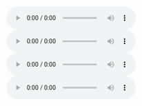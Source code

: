 <audio controls>
  <source src="https://bafybeih5zqn7forjw7qosezxqvoibfeb5qcpfvljak24tvyxvuux7i3zfu.ipfs.dweb.link/?filename=Sy+Montgomery+-+Tamed+and+Untamed.m4b" type="audio/mpeg">
</audio>

<audio controls>
  <source src="https://bafybeifxw2wqmeykvimqkwe7puf4rorsxy54xbhm7ggmasi5can3cauvkq.ipfs.dweb.link/?filename=Sy+Montgomery+-+How+to+Be+a+Good+Creature.m4b" type="audio/mpeg">
</audio>

<audio controls>
  <source src="https://bafybeieym6pu36soq5pj5xuyzdqzte3wkrk67v7xeba4k72xyecehitrey.ipfs.dweb.link/?filename=The+Great+Dead+Body+Teachers+A.m4b" type="audio/mpeg">
</audio>

<audio controls>
  <source src="https://bafybeiex3yoted7jbgdmzizzx442rxucfem4bbilb5o4own6u5fxzxvxhy.ipfs.dweb.link/?filename=The+Heartbeat+of+Trees+A.mp3" type="audio/mpeg">
</audio>
